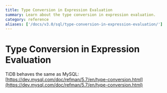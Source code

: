```yaml
---
title: Type Conversion in Expression Evaluation
summary: Learn about the type conversion in expression evaluation.
category: reference
aliases: ['/docs/v3.0/sql/type-conversion-in-expression-evaluation/']
---
```


# Type Conversion in Expression Evaluation

TiDB behaves the same as MySQL: [https://dev.mysql.com/doc/refman/5.7/en/type-conversion.html](https://dev.mysql.com/doc/refman/5.7/en/type-conversion.html)

